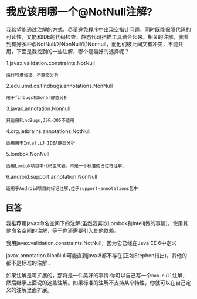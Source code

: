 我应该用哪一个@NotNull注解?
===
我希望能通过注解的方式，尽量避免程序中出现空指针问题，同时既能保障代码的可读性，又能和IDE的代码检查，静态代码扫描工具结合起来。相关的注解，我看到有好多种@NotNull/@NonNull/@Nonnull，而他们彼此间又有冲突，不能共用，下面是我找到的一些注解，哪个是最好的选择呢？

1.javax.validation.constraints.NotNull
 
	运行时进验证，不静态分析
	
2.edu.umd.cs.findbugs.annotations.NonNull

	用于finbugs和Sonar静态分析

3.javax.annotation.Nonnull
	
	只适用FindBugs,JSR-305不适用

4.org.jetbrains.annotations.NotNull
	
	适用用于IntelliJ IDEA静态分析

5.lombok.NonNull
	
	适用Lombok项目中代码生成器。不是一个标准的占位符注解.

6.android.support.annotation.NonNull

	适用于Android项目的标记注解,位于support-annotations包中

回答
---

我推荐用javax命名空间下的注解(虽然我喜欢Lombok和Intelij做的事情)，使用其他命名空间的注解，等于你还需要引入其他依赖。

我用javax.validation.constraints.NotNull，因为它已经在Java EE 6中定义

javax.annotation.NonNull可能直到java 8都不存在(正如Stephen指出)。其他的都不是标准的注解 .

如果注解是可扩展的，那将是一件美好的事情.你可以自己写一个`non-null`注解，然后继承上面说的这些注解。如果标准的注解不支持某个特性，你就可以在自己定义的注解里面扩展。





 